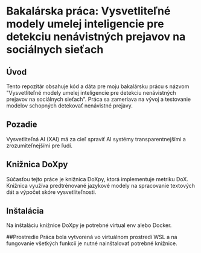 # Bakalárska práca: Vysvetliteľné modely umelej inteligencie pre detekciu nenávistných prejavov na sociálnych sieťach


## Úvod
Tento repozitár obsahuje kód a dáta pre moju bakalársku prácu s názvom "Vysvetliteľné modely umelej inteligencie pre detekciu nenávistných prejavov na sociálnych sieťach". Práca sa zameriava na vývoj a testovanie modelov schopných detekovať nenávistné prejavy.

## Pozadie
Vysvetliteľná AI (XAI) má za cieľ spraviť AI systémy transparentnejšími a zrozumiteľnejšími pre ľudí.

## Knižnica DoXpy
Súčasťou tejto práce je knižnica DoXpy, ktorá implementuje metriku DoX. Knižnica využíva predtrénované jazykové modely na spracovanie textových dát a výpočet skóre vysvetliteľnosti.

## Inštalácia
Na inštaláciu knižnice DoXpy je potrebné virtual env alebo Docker.

##Prostredie
Práca bola vytvorená vo virtuálnom prostredí WSL a na fungovanie všetkých funkcií je nutné nainštalovať potrebné knižnice.
